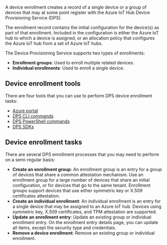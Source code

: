 A device enrollment creates a record of a single device or a group of devices that may at some point register with the Azure IoT Hub Device Provisioning Service (DPS).

The enrollment record contains the initial configuration for the device(s) as part of that enrollment. Included in the configuration is either the Azure IoT hub to which a device is assigned, or an allocation policy that configures the Azure IoT hub from a set of Azure IoT hubs.

The Device Provisioning Service supports two types of enrollments:

* **Enrollment groups**: Used to enroll multiple related devices.
* **Individual enrollments**: Used to enroll a single device.

## Device enrollment tools

There are four tools that you can use to perform DPS device enrollment tasks:

* [Azure portal](/azure/iot-dps/how-to-manage-enrollments)
* [DPS CLI commands](/cli/azure/iot/dps)
* [DPS PowerShell commands](/powershell/module/az.deviceprovisioningservices/)
* [DPS SDKs](/azure/iot-dps/libraries-sdks)

## Device enrollment tasks

There are several DPS enrollment processes that you may need to perform on a semi-regular basis:

* **Create an enrollment group**: An enrollment group is an entry for a group of devices that share a common attestation mechanism. Use an enrollment group for a large number of devices that share an initial configuration, or for devices that go to the same tenant. Enrollment groups support devices that use either symmetric key or X.509 certificates attestation.
* **Create an individual enrollment**: An individual enrollment is an entry for a single device that may be assigned to an Azure IoT hub. Devices using symmetric key, X.509 certificates, and TPM attestation are supported.
* **Update an enrollment entry**: Update an existing group or individual enrollment entry. On the enrollment entry details page, you can update all items, except the security type and credentials.
* **Remove a device enrollment**: Remove an existing group or individual enrollment.

